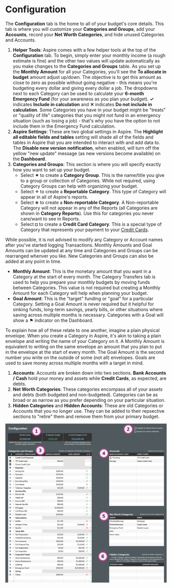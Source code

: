 # Configuration

The **Configuration** tab is the home to all of your budget's core details. This tab is where you will customize your **Categories and Groups**, add your **Accounts**, record your **Net Worth Categories**, and hide unused Categories and Accounts.

1. **Helper Tools**: Aspire comes with a few helper tools at the top of the **Configuration** tab. To begin, simply enter your monthly income \(a rough estimate is fine\) and the other two values will update automatically as you make changes to the **Categories and Groups** table. As you set up the **Monthly Amount** for all your Categories, you'll see the **To allocate in budget** amount adjust up/down. The objective is to get this amount as close to zero as possible without going negative - this means you're budgeting every dollar and giving every dollar a job. The dropdowns next to each Category can be used to calculate your **6-month Emergency Fund** \(for your awareness as you plan your budget\). **✓** indicates **Include in calculation** and **✕** indicates **Do not include in calculation**. Some Categories you have in your budget might be "treats" or "quality of life" categories that you might not fund in an emergency situation \(such as losing a job\) - that's why you have the option to not include them in the Emergency Fund calculation.
2. **Aspire Settings**: These are two global settings in Aspire. The **Highlight all editable fields and tables** setting will shade all of the fields and tables in Aspire that you are intended to interact with and add data to. The **Disable new version notification**, when enabled, will turn off the yellow "new update" message \(as new versions become available\) on the **Dashboard**.
3. **Categories and Groups**: This section is where you will specify exactly how you want to set up your budget.
   * Select **✦** to create a **Category Group**. This is the name/title you give to a group or collection of Categories. While not required, using Category Groups can help with organizing your budget.
   * Select **✧** to create a **Reportable Category**. This type of Category will appear in all of Aspire's reports.
   * Select **※** to create a **Non-reportable Category**. A Non-reportable Category will not appear in any of the Reports \(all Categories are shown in **Category Reports**\). Use this for categories you never care/want to see in Reports.
   * Select **◘** to create a **Credit Card Category**. This is a special type of Category that represents your payment to your [Credit Cards](../credit-cards/basic-usage.md).

While possible, it is not advised to modify any Category or Account names after you've started logging Transactions. Monthly Amounts and Goal Amounts can be updated at any time and Categories and Groups can be rearranged whenver you like. New Categories and Groups can also be added at any point in time.

* **Monthly Amount**: This is the monetary amount that you want in a Category at the start of every month. The Category Transfers tab is used to help you prepare your monthly budgets by moving funds between Categories. This value is not required but creating a Monthly Amount for each Category will help when planning your budget.
* **Goal Amount**: This is the "target" funding or "goal" for a particular Category. Setting a Goal Amount is never required but it helpful for sinking funds, long-term savings, yearly bills, or other situations where saving across multiple months is necessary. Categories with a Goal will show a ⚑ indicator on the Dashboard.

To explain how all of these relate to one another, imagine a plain physical envelope. When you create a Category in Aspire, it's akin to taking a plain envelope and writing the name of your Category on it. A Monthly Amount is equivalent to writing on the same envelope an amount that you plan to put in the envelope at the start of every month. The Goal Amount is the second number you write on the outside of some \(not all\) envelopes. Goals are used to save money across multiple months with a target in mind.

1. **Accounts**: Accounts are broken down into two sections. **Bank Accounts / Cash** hold your money and assets while **Credit Cards**, as expected, are debts.
2. **Net Worth Categories**: These categories encompass all of your assets and debts \(both budgeted and non-budgeted\). Categories can be as broad or as narrow as you prefer depending on your particular situation.
3. **Hidden Categories** and **Hidden Accounts**: These are old Categories or Accounts that you no longer use. They can be added to their repsective sections to "retire" them and remove them from your primary budget.

![](../.gitbook/assets/configuration.png)

